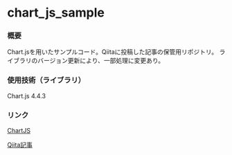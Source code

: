 # chart_js_sample

### 概要
Chart.jsを用いたサンプルコード。Qiitaに投稿した記事の保管用リポジトリ。
ライブラリのバージョン更新により、一部処理に変更あり。

### 使用技術（ライブラリ）
Chart.js 4.4.3

### リンク
[ChartJS](https://www.chartjs.org/docs/latest/)

[Qiita記事](https://qiita.com/tsuchinoko0102/items/cf410fc62966c9151b21)

